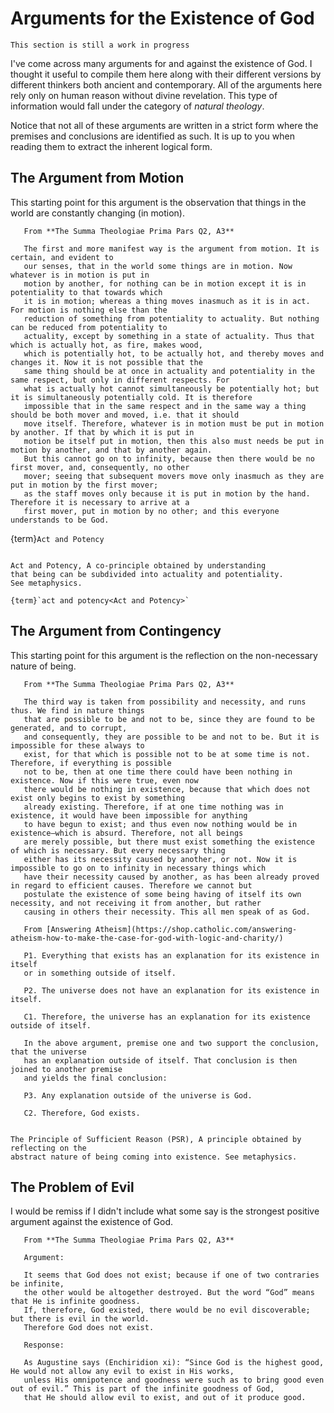 # Arguments for the Existence of God

```{note}
This section is still a work in progress
```

I've come across many arguments for and against the existence of God.
I thought it useful to compile them here along with their different versions
by different thinkers both ancient and contemporary. All of the arguments here
rely only on human reason without divine revelation. This type of information
would fall under the category of *natural theology*.

Notice that not all of these arguments are written in a strict form where
the premises and conclusions are identified as such. It is up to you when reading them
to extract the inherent logical form.

## The Argument from Motion

This starting point for this argument is the observation that things in the world are
constantly changing (in motion).

````{tabbed} St. Thomas Aquinas
   From **The Summa Theologiae Prima Pars Q2, A3**

   The first and more manifest way is the argument from motion. It is certain, and evident to
   our senses, that in the world some things are in motion. Now whatever is in motion is put in
   motion by another, for nothing can be in motion except it is in potentiality to that towards which
   it is in motion; whereas a thing moves inasmuch as it is in act. For motion is nothing else than the
   reduction of something from potentiality to actuality. But nothing can be reduced from potentiality to
   actuality, except by something in a state of actuality. Thus that which is actually hot, as fire, makes wood,
   which is potentially hot, to be actually hot, and thereby moves and changes it. Now it is not possible that the
   same thing should be at once in actuality and potentiality in the same respect, but only in different respects. For
   what is actually hot cannot simultaneously be potentially hot; but it is simultaneously potentially cold. It is therefore
   impossible that in the same respect and in the same way a thing should be both mover and moved, i.e. that it should
   move itself. Therefore, whatever is in motion must be put in motion by another. If that by which it is put in
   motion be itself put in motion, then this also must needs be put in motion by another, and that by another again.
   But this cannot go on to infinity, because then there would be no first mover, and, consequently, no other
   mover; seeing that subsequent movers move only inasmuch as they are put in motion by the first mover;
   as the staff moves only because it is put in motion by the hand. Therefore it is necessary to arrive at a
   first mover, put in motion by no other; and this everyone understands to be God.
````

{term}`Act and Potency`

```{note} **Dependencies**

Act and Potency, A co-principle obtained by understanding
that being can be subdivided into actuality and potentiality.
See metaphysics.

{term}`act and potency<Act and Potency>`
```

## The Argument from Contingency

This starting point for this argument is the reflection on the non-necessary nature of being.

````{tabbed} St. Thomas Aquinas
   From **The Summa Theologiae Prima Pars Q2, A3**

   The third way is taken from possibility and necessity, and runs thus. We find in nature things
   that are possible to be and not to be, since they are found to be generated, and to corrupt,
   and consequently, they are possible to be and not to be. But it is impossible for these always to 
   exist, for that which is possible not to be at some time is not. Therefore, if everything is possible
   not to be, then at one time there could have been nothing in existence. Now if this were true, even now
   there would be nothing in existence, because that which does not exist only begins to exist by something
   already existing. Therefore, if at one time nothing was in existence, it would have been impossible for anything
   to have begun to exist; and thus even now nothing would be in existence–which is absurd. Therefore, not all beings
   are merely possible, but there must exist something the existence of which is necessary. But every necessary thing
   either has its necessity caused by another, or not. Now it is impossible to go on to infinity in necessary things which
   have their necessity caused by another, as has been already proved in regard to efficient causes. Therefore we cannot but
   postulate the existence of some being having of itself its own necessity, and not receiving it from another, but rather
   causing in others their necessity. This all men speak of as God.
````

````{tabbed} Trent Horn
   From [Answering Atheism](https://shop.catholic.com/answering-atheism-how-to-make-the-case-for-god-with-logic-and-charity/)

   P1. Everything that exists has an explanation for its existence in itself
   or in something outside of itself.

   P2. The universe does not have an explanation for its existence in itself.

   C1. Therefore, the universe has an explanation for its existence outside of itself.

   In the above argument, premise one and two support the conclusion, that the universe
   has an explanation outside of itself. That conclusion is then joined to another premise
   and yields the final conclusion:

   P3. Any explanation outside of the universe is God.

   C2. Therefore, God exists.
````

```{note} **Dependencies**

The Principle of Sufficient Reason (PSR), A principle obtained by reflecting on the
abstract nature of being coming into existence. See metaphysics.
```

## The Problem of Evil
I would be remiss if I didn't include what some say is the strongest positive argument against the existence of God.

````{tabbed} St. Thomas Aquinas
   From **The Summa Theologiae Prima Pars Q2, A3**
  
   Argument:

   It seems that God does not exist; because if one of two contraries be infinite,
   the other would be altogether destroyed. But the word “God” means that He is infinite goodness.
   If, therefore, God existed, there would be no evil discoverable; but there is evil in the world.
   Therefore God does not exist.

   Response:

   As Augustine says (Enchiridion xi): “Since God is the highest good, He would not allow any evil to exist in His works,
   unless His omnipotence and goodness were such as to bring good even out of evil.” This is part of the infinite goodness of God,
   that He should allow evil to exist, and out of it produce good.
````
